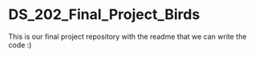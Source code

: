# DS_202_Final_Project_Birds
This is our final project repository with the readme that we can write the code :)
